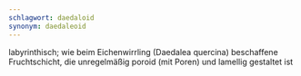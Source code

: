 ```yaml
---
schlagwort: daedaloid
synonym: daedaleoid
---
```

labyrinthisch; wie beim Eichenwirrling (Daedalea quercina) beschaffene Fruchtschicht, die unregelmäßig poroid (mit Poren) und lamellig gestaltet ist

